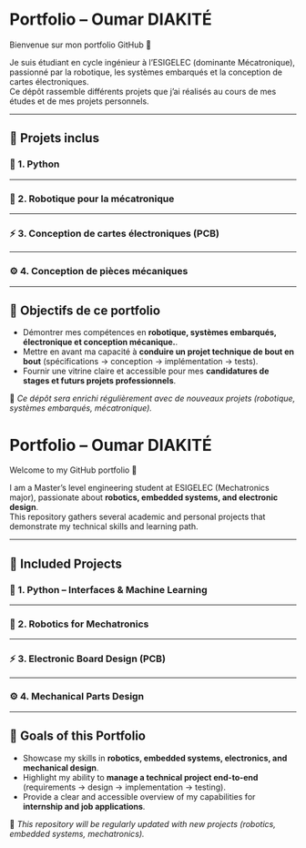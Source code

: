 # Portfolio – Oumar DIAKITÉ

Bienvenue sur mon portfolio GitHub 👋  

Je suis étudiant en cycle ingénieur à l’ESIGELEC (dominante Mécatronique), passionné par la robotique, les systèmes embarqués et la conception de cartes électroniques.  
Ce dépôt rassemble différents projets que j’ai réalisés au cours de mes études et de mes projets personnels.  

---

## 🚀 Projets inclus

### 🐍 1. Python 

----

### 🤖 2. Robotique pour la mécatronique

---

### ⚡ 3. Conception de cartes électroniques (PCB)

---

### ⚙️ 4. Conception de pièces mécaniques


---

## 🎯 Objectifs de ce portfolio
- Démontrer mes compétences en **robotique, systèmes embarqués, électronique et conception mécanique.**.  
- Mettre en avant ma capacité à **conduire un projet technique de bout en bout** (spécifications → conception → implémentation → tests).  
- Fournir une vitrine claire et accessible pour mes **candidatures de stages et futurs projets professionnels**.  



🔗 *Ce dépôt sera enrichi régulièrement avec de nouveaux projets (robotique, systèmes embarqués, mécatronique).*  


# Portfolio – Oumar DIAKITÉ

Welcome to my GitHub portfolio 👋  

I am a Master’s level engineering student at ESIGELEC (Mechatronics major), passionate about **robotics, embedded systems, and electronic design**.  
This repository gathers several academic and personal projects that demonstrate my technical skills and learning path.  

---

## 🚀 Included Projects

### 🐍 1. Python – Interfaces & Machine Learning

---

### 🤖 2. Robotics for Mechatronics

---

### ⚡ 3. Electronic Board Design (PCB)

---


### ⚙️ 4. Mechanical Parts Design

---

## 🎯 Goals of this Portfolio
- Showcase my skills in **robotics, embedded systems, electronics, and mechanical design**.  
- Highlight my ability to **manage a technical project end-to-end** (requirements → design → implementation → testing).  
- Provide a clear and accessible overview of my capabilities for **internship and job applications**.  



🔗 *This repository will be regularly updated with new projects (robotics, embedded systems, mechatronics).*  

